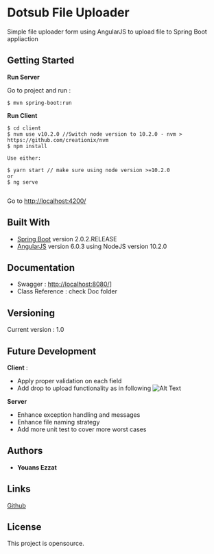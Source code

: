 # Dotsub File Uploader

Simple file uploader form using AngularJS to upload file to Spring Boot appliaction

## Getting Started

<b>Run Server</b>
 
Go to project and run :
```jshelllanguage
$ mvn spring-boot:run
```
<b>Run Client</b>
```jshelllanguage
$ cd client
$ nvm use v10.2.0 //Switch node version to 10.2.0 - nvm > https://github.com/creationix/nvm 
$ npm install 
 
Use either:
 
$ yarn start // make sure using node version >=10.2.0
or
$ ng serve
 
```
Go to [http://localhost:4200/](http://localhost:4200/)

## Built With

* [Spring Boot](http://projects.spring.io/spring-boot/) version 2.0.2.RELEASE
* [AngularJS](http://https://angularjs.org/) version 6.0.3 using NodeJS version 10.2.0

## Documentation
 - Swagger : [http://localhost:8080/](http://localhost:8080/1.0/swagger-ui.html/)]
 - Class Reference : check Doc folder
## Versioning

Current version : 1.0

## Future Development
**Client** :
 - Apply proper validation on each field
 - Add drop to upload functionality as in following ![Alt Text](https://css-tricks.com/wp-content/uploads/2015/11/drag-drop-upload-1.gif) 

**Server**
 - Enhance exception handling and messages
 - Enhance file naming strategy
 - Add more unit test to cover more worst cases
  
## Authors

* **Youans Ezzat**

## Links

[Github](https://github.com/Youans/dotsub-file-uploader)

## License

This project is opensource.
